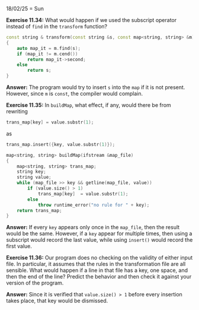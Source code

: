 18/02/25 = Sun

**Exercise 11.34:** What would happen if we used the subscript operator instead of `find` in the `transform` function?

```c++
const string & transform(const string &s, const map<string, string> &m)
{
	auto map_it = m.find(s);
	if (map_it != m.cend())
		return map_it->second;
	else
		return s;
}
```

**Answer:** The program would try to insert `s` into the `map` if it is not present. However, since `m` is `const`, the compiler would complain.

**Exercise 11.35:** In `buildMap`, what effect, if any, would there be from rewriting

```c++
trans_map[key] = value.substr(1);
```

as

```c++
trans_map.insert({key, value.substr(1)});
```

```c++
map<string, string> buildMap(ifstream &map_file)
{
    map<string, string> trans_map;
    string key;
    string value;
    while (map_file >> key && getline(map_file, value))
        if (value.size() > 1)
            trans_map[key]  = value.substr(1);
        else
            throw runtime_error("no rule for " + key);
    return trans_map;
}
```

**Answer:** If every `key` appears only once in the `map_file`, then the result would be the same. However, if a `key` appear for multiple times, then using a subscript would record the last value, while using `insert()` would record the first value.

**Exercise 11.36:** Our program does no checking on the validity of either input file. In particular, it assumes that the rules in the transformation file are all sensible. What would happen if a line in that file has a key, one space, and then the end of the line? Predict the behavior and then check it against your version of the program.

**Answer:** Since it is verified that `value.size() > 1` before every insertion takes place, that key would be dismissed.